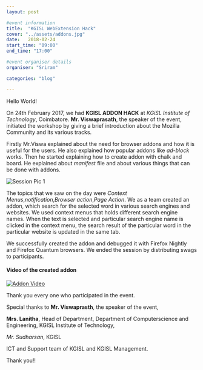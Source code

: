 ```yaml
---
layout: post

#event information
title:  "KGISL WebExtension Hack"
cover: "../assets/addons.jpg"
date:   2018-02-24
start_time: "09:00"
end_time: "17:00"

#event organiser details
organiser: "Sriram"

categories: "blog"

---
```

Hello World!

On 24th February 2017, we had **KGISL ADDON HACK** at *KGiSL Institute of Technology*, Coimbatore. **Mr. Viswaprasath**, the speaker of the event, initiated the workshop by giving a brief introduction about the Mozilla Community and its various tracks. 

Firstly Mr.Viswa explained about the need for browser addons and how it is useful for the users. He also explained how popular addons like *ad-block* works.
Then he started explaining how to create addon with chalk and board. He explained about *manifest* file and about various things that can be done with addons.

![Session Pic 1](../assets/20180224_144606(0).jpg "During the session, Mr. Viswaprasath")

The topics that we saw on the day were *Context Menus*,*notification*,*Browser action*,*Page Action*. We as a team created an addon, which search for the selected word in various search engines and websites. We used context menus that holds different search engine names. When the text is selected and particular search engine name is clicked in the context menu, the search result of the particular word in the particular website is updated in the same tab.

We successfully created the addon and debugged it with Firefox Nightly and Firefox Quantum browsers. We ended the session by distributing swags to participants.

#### Video of the created addon

[![Addon Video](http://img.youtube.com/vi/YOUTUBE_VIDEO_ID_HERE/0.jpg)](http://www.youtube.com/watch?v=jlVZxM2wqtA)

Thank you every one who participated in the event. 

Special thanks to **Mr. Viswaprasth**, the speaker of the event, 

**Mrs. Lanitha**, Head of Department, Department of Computerscience and Engineering, KGISL Institute of Technology,

*Mr. Sudharsan*, KGISL

ICT and Support team of KGISL and KGISL Management.

Thank you!!
